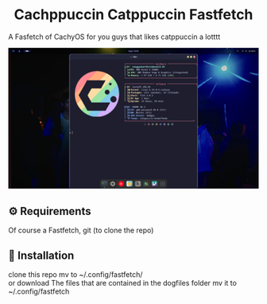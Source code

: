 <h1 align="center">Cachppuccin Catppuccin Fastfetch</h1>
A Fasfetch of CachyOS for you guys that likes catppuccin a lotttt 

![Pripiuw Cachppuccin](https://raw.githubusercontent.com/Ranggadewa11/Cacchppuccin-Fastfecth/refs/heads/main/Pripiuw.png)

## ⚙️ Requirements
Of course a Fastfetch, git (to clone the repo) 

## 📁 Installation
clone this repo mv to ~/.config/fastfetch/  
or download The files that are contained in the dogfiles folder mv it to ~/.config/fastfetch
